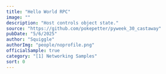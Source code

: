 ```yaml
---
title: "Hello World RPC"
image: ""
description: "Host controls object state."
source: "https://github.com/pokepetter/pyweek_30_castaway"
pubDate: "5/6/2025"
author: "Squiggle"
authorImg: "people/noprofile.png"
officialSample: true
category: "[1] Networking Samples"
sort: 0
---
```

